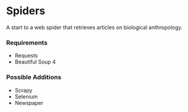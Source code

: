 # Spiders

A start to a web spider that retrieves articles on biological anthropology.

### Requirements

* Requests
* Beautiful Soup 4

### Possible Additions

* Scrapy
* Selenium
* Newspaper